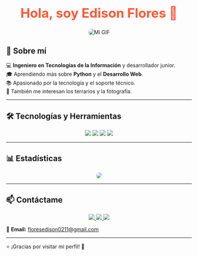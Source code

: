<div align="center">
  <h1 style="font-size: 2.5em; color: #ff5733; font-weight: bold;">Hola, soy Edison Flores 👋</h1>
  <img src="https://media3.giphy.com/media/v1.Y2lkPTc5MGI3NjExZDJ4dHdnM3piYjRpMW52Y3R4b2QwcHcyNDA2dHBvcjlxczN6Ymk5ayZlcD12MV9pbnRlcm5hbF9naWZfYnlfaWQmY3Q9Zw/4Lcm8ICoLLHuo/giphy.gif" alt="Mi GIF" style="border-radius: 10px; max-width: 80%;" />
</div>

## 🚀 Sobre mí  
💻 **Ingeniero en Tecnologías de la Información** y desarrollador junior.  
🎓 Aprendiendo más sobre **Python** y el **Desarrollo Web**.  
📚 Apasionado por la tecnología y el soporte técnico.  
🌿 También me interesan los terrarios y la fotografía.  

---

## 🛠️ Tecnologías y Herramientas
<p align="center">
  <img src="https://img.shields.io/badge/-HTML5-E34F26?style=for-the-badge&logo=html5&logoColor=white"/>
  <img src="https://img.shields.io/badge/-CSS3-1572B6?style=for-the-badge&logo=css3&logoColor=white"/>
  <img src="https://img.shields.io/badge/-JavaScript-F7DF1E?style=for-the-badge&logo=javascript&logoColor=black"/>
  <img src="https://img.shields.io/badge/-Python-3776AB?style=for-the-badge&logo=python&logoColor=white"/>
</p>

---

## 📊 Estadísticas
<p align="center">
  <img src="https://github-readme-stats.vercel.app/api/top-langs/?username=EdisonFlores&layout=compact&langs_count=10&theme=radical" style="border-radius: 10px;"/>
</p>

---

## 📫 Contáctame
<p align="center">
  <a href="https://www.linkedin.com/in/edison-flores-8a7b61268" target="_blank">
    <img src="https://img.shields.io/badge/-LinkedIn-blue?style=for-the-badge&logo=Linkedin"/>
  </a>
  <a href="https://github.com/EdisonFlores" target="_blank">
    <img src="https://img.shields.io/badge/-GitHub-181717?style=for-the-badge&logo=github"/>
  </a>
  <a href="https://www.instagram.com/3d150n_f10r35/profilecard/?igsh=dXhlNGdzb3AzdGpm" target="_blank">
    <img src="https://img.shields.io/badge/-Instagram-E4405F?style=for-the-badge&logo=instagram&logoColor=white"/>
  </a>
</p>

📧 **Email:** [floresedison0211@gmail.com](mailto:floresedison0211@gmail.com)  

---

⭐ ¡Gracias por visitar mi perfil! 🚀


